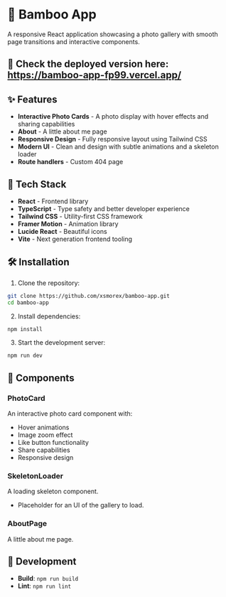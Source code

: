 # 🎋 Bamboo App

A responsive React application showcasing a photo gallery with smooth page transitions and interactive components.

## 🔧 Check the deployed version here: https://bamboo-app-fp99.vercel.app/

## ✨ Features

- **Interactive Photo Cards** - A photo display with hover effects and sharing capabilities
- **About** - A little about me page
- **Responsive Design** - Fully responsive layout using Tailwind CSS
- **Modern UI** - Clean and design with subtle animations and a skeleton loader
- **Route handlers** - Custom 404 page

## 🚀 Tech Stack

- **React** - Frontend library
- **TypeScript** - Type safety and better developer experience
- **Tailwind CSS** - Utility-first CSS framework
- **Framer Motion** - Animation library
- **Lucide React** - Beautiful icons
- **Vite** - Next generation frontend tooling

## 🛠️ Installation

1. Clone the repository:
```bash
git clone https://github.com/xsmorex/bamboo-app.git
cd bamboo-app
```

2. Install dependencies:
```bash
npm install
```

3. Start the development server:
```bash
npm run dev
```

## 🎨 Components

### PhotoCard
An interactive photo card component with:
- Hover animations
- Image zoom effect
- Like button functionality
- Share capabilities
- Responsive design

### SkeletonLoader
A loading skeleton component.
- Placeholder for an UI of the gallery to load.

### AboutPage
A little about me page.

## 🔧 Development

- **Build**: `npm run build`
- **Lint**: `npm run lint`

